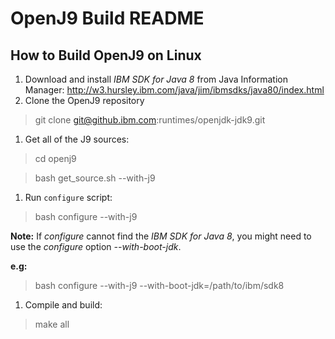 # OpenJ9 Build README

## How to Build OpenJ9 on Linux

1. Download and install *IBM SDK for Java 8* from Java Information Manager: http://w3.hursley.ibm.com/java/jim/ibmsdks/java80/index.html
1. Clone the OpenJ9 repository

  > git clone git@github.ibm.com:runtimes/openjdk-jdk9.git

1. Get all of the J9 sources:

  > cd openj9
  
  > bash get_source.sh --with-j9

1. Run `configure` script:

  > bash configure --with-j9
  
  **Note:** If *configure* cannot find the *IBM SDK for Java 8*, you might need to use the *configure* option *--with-boot-jdk*.
  
  **e.g:** 
  
  > bash configure --with-j9 --with-boot-jdk=/path/to/ibm/sdk8
  
1. Compile and build:
  
  > make all

